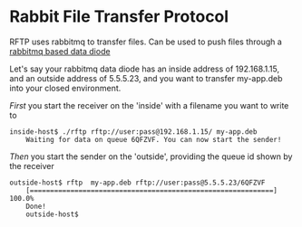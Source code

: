 # Rabbit File Transfer Protocol
RFTP uses rabbitmq to transfer files. Can be used to push files through a [rabbitmq based data diode](https://github.com/marcelmaatkamp/rabbitmq-applications/tree/master/application/datadiode)

Let's say your rabbitmq data diode has an inside address of 192.168.1.15, and an outside address of 5.5.5.23, and you want to transfer my-app.deb into your closed environment.

*First* you start the receiver on the 'inside' with a filename you want to write to

    inside-host$ ./rftp rftp://user:pass@192.168.1.15/ my-app.deb
		Waiting for data on queue 6QFZVF. You can now start the sender!

*Then* you start the sender on the 'outside', providing the queue id shown by the receiver

    outside-host$ rftp  my-app.deb rftp://user:pass@5.5.5.23/6QFZVF
		[============================================================] 100.0%
		Done!
		outside-host$

